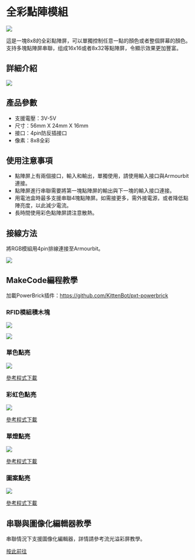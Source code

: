 # 全彩點陣模組

![](./images/11_04.png)


這是一塊8x8的全彩點陣屏，可以單獨控制任意一點的顏色或者整個屏幕的顏色。支持多塊點陣屏串聯，组成16x16或者8x32等點陣屏，令顯示效果更加豐富。


## 詳細介紹

![](./images/11_03.png)

## 產品參數

- 支援電壓：3V-5V
- 尺寸：56mm X 24mm X 16mm
- 接口：4pin防反插接口
- 像素：8x8全彩

## 使用注意事項

- 點陣屏上有兩個接口，輸入和輸出，單獨使用，請使用輸入接口與Armourbit連接。
- 點陣屏進行串聯需要將第一塊點陣屏的輸出與下一塊的輸入接口連接。
- 用電池盒時最多支援串聯4塊點陣屏。如需接更多，需外接電源，或者降低點陣亮度，以此減少電流。
- 長時間使用彩色點陣屏請注意散熱。

## 接線方法

將RGB模組用4pin排線連接至Armourbit。

![](./images/rgbCon.jpg)

## MakeCode編程教學

加載PowerBrick插件：https://github.com/KittenBot/pxt-powerbrick

### RFID模組積木塊

![](./images/rgbblocks1.png)

![](./images/rgbblocks2.png)

### 單色點亮

![](./images/rgbsingle.png)

[參考程式下載](www.google.com)

### 彩虹色點亮

![](./images/rgbrainbow.png)

[參考程式下載](www.google.com)

### 單燈點亮

![](./images/rgbpixel.png)

[參考程式下載](www.google.com)

### 圖案點亮

![](./images/rgbpyramid.png)

[參考程式下載](www.google.com)

## 串聯與圖像化編輯器教學

串聯情況下支援圖像化編輯器，詳情請參考流光溢彩屏教學。

[按此前往](../../accessories/LEDMatrix/LEDMatrixT2.md)